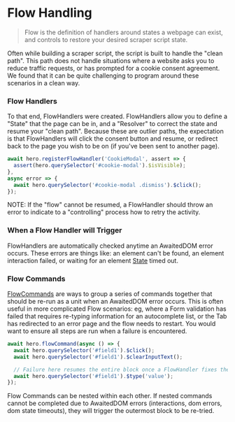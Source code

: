 # Flow Handling

> Flow is the definition of handlers around states a webpage can exist, and controls to restore your desired scraper script state.


Often while building a scraper script, the script is built to handle the "clean path". This path does not handle situations where a website asks you to reduce traffic requests, or has prompted for a cookie consent agreement. We found that it can be quite challenging to program around these scenarios in a clean way.

### Flow Handlers

To that end, FlowHandlers were created. FlowHandlers allow you to define a "State" that the page can be in, and a "Resolver" to correct the state and resume your "clean path". Because these are outlier paths, the expectation is that FlowHandlers will click the consent button and resume, or redirect back to the page you wish to be on (if you've been sent to another page).

```js
await hero.registerFlowHandler('CookieModal', assert => {
  assert(hero.querySelector('#cookie-modal').$isVisible);
},
async error => {
  await hero.querySelector('#cookie-modal .dismiss').$click();
});
```

NOTE: If the "flow" cannot be resumed, a FlowHandler should throw an error to indicate to a "controlling" process how to retry the activity.

### When a Flow Handler will Trigger

FlowHandlers are automatically checked anytime an AwaitedDOM error occurs. These errors are things like: an element can't be found, an element interaction failed, or waiting for an element [State](/docs/hero/basic-client/tab#wait-for-state) timed out.

### Flow Commands

[FlowCommands](/docs/hero/basic-client/tab#flow-commands) are ways to group a series of commands together that should be re-run as a unit when an AwaitedDOM error occurs. This is often useful in more complicated Flow scenarios: eg, where a Form validation has failed that requires re-typing information for an autocomplete list, or the Tab has redirected to an error page and the flow needs to restart. You would want to ensure all steps are run when a failure is encountered.

```js
await hero.flowCommand(async () => {
  await hero.querySelector('#field1').$click();
  await hero.querySelector('#field1').$clearInputText();

  // Failure here resumes the entire block once a FlowHandler fixes the state
  await hero.querySelector('#field1').$type('value');
});
```

Flow Commands can be nested within each other. If nested commands cannot be completed due to AwaitedDOM errors (interactions, dom errors, dom state timeouts), they will trigger the outermost block to be re-tried.
